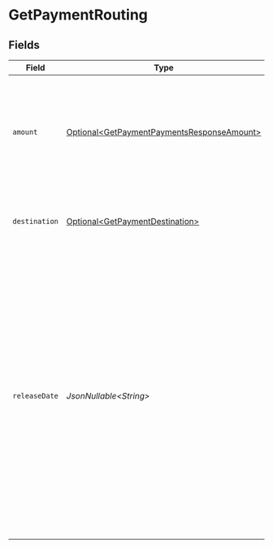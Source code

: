 # GetPaymentRouting


## Fields

| Field                                                                                                                                                                                                                                                             | Type                                                                                                                                                                                                                                                              | Required                                                                                                                                                                                                                                                          | Description                                                                                                                                                                                                                                                       |
| ----------------------------------------------------------------------------------------------------------------------------------------------------------------------------------------------------------------------------------------------------------------- | ----------------------------------------------------------------------------------------------------------------------------------------------------------------------------------------------------------------------------------------------------------------- | ----------------------------------------------------------------------------------------------------------------------------------------------------------------------------------------------------------------------------------------------------------------- | ----------------------------------------------------------------------------------------------------------------------------------------------------------------------------------------------------------------------------------------------------------------- |
| `amount`                                                                                                                                                                                                                                                          | [Optional\<GetPaymentPaymentsResponseAmount>](../../models/operations/GetPaymentPaymentsResponseAmount.md)                                                                                                                                                        | :heavy_minus_sign:                                                                                                                                                                                                                                                | The portion of the total payment amount being routed. Currently only `EUR` payments can be routed.                                                                                                                                                                |
| `destination`                                                                                                                                                                                                                                                     | [Optional\<GetPaymentDestination>](../../models/operations/GetPaymentDestination.md)                                                                                                                                                                              | :heavy_minus_sign:                                                                                                                                                                                                                                                | The destination of this portion of the payment.                                                                                                                                                                                                                   |
| `releaseDate`                                                                                                                                                                                                                                                     | *JsonNullable\<String>*                                                                                                                                                                                                                                           | :heavy_minus_sign:                                                                                                                                                                                                                                                | Optionally, schedule this portion of the payment to be transferred to its destination on a later date. The date must be given in `YYYY-MM-DD` format.<br/><br/>If no date is given, the funds become available to the connected merchant as soon as the payment succeeds. |